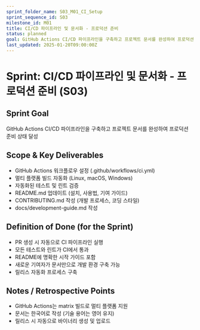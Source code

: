 ```yaml
---
sprint_folder_name: S03_M01_CI_Setup
sprint_sequence_id: S03
milestone_id: M01
title: CI/CD 파이프라인 및 문서화 - 프로덕션 준비
status: planned
goal: GitHub Actions CI/CD 파이프라인을 구축하고 프로젝트 문서를 완성하여 프로덕션 준비 상태 달성
last_updated: 2025-01-20T09:00:00Z
---
```


# Sprint: CI/CD 파이프라인 및 문서화 - 프로덕션 준비 (S03)

## Sprint Goal
GitHub Actions CI/CD 파이프라인을 구축하고 프로젝트 문서를 완성하여 프로덕션 준비 상태 달성

## Scope & Key Deliverables
- GitHub Actions 워크플로우 설정 (.github/workflows/ci.yml)
- 멀티 플랫폼 빌드 자동화 (Linux, macOS, Windows)
- 자동화된 테스트 및 린트 검증
- README.md 업데이트 (설치, 사용법, 기여 가이드)
- CONTRIBUTING.md 작성 (개발 프로세스, 코딩 스타일)
- docs/development-guide.md 작성

## Definition of Done (for the Sprint)
- PR 생성 시 자동으로 CI 파이프라인 실행
- 모든 테스트와 린트가 CI에서 통과
- README에 명확한 시작 가이드 포함
- 새로운 기여자가 문서만으로 개발 환경 구축 가능
- 릴리스 자동화 프로세스 구축

## Notes / Retrospective Points
- GitHub Actions는 matrix 빌드로 멀티 플랫폼 지원
- 문서는 한국어로 작성 (기술 용어는 영어 유지)
- 릴리스 시 자동으로 바이너리 생성 및 업로드